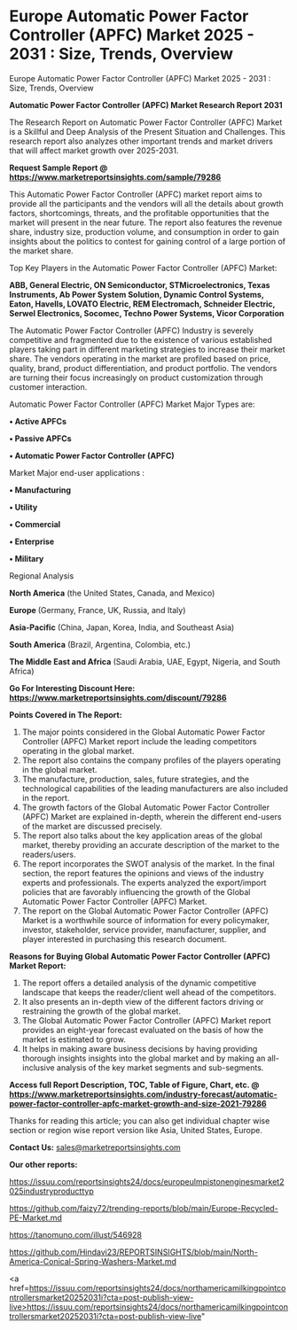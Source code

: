 # Europe Automatic Power Factor Controller (APFC) Market 2025 - 2031 : Size, Trends, Overview
Europe Automatic Power Factor Controller (APFC) Market 2025 - 2031 : Size, Trends, Overview

<strong>Automatic Power Factor Controller (APFC) Market Research Report 2031</strong>

The Research Report on Automatic Power Factor Controller (APFC) Market is a Skillful and Deep Analysis of the Present Situation and Challenges. This research report also analyzes other important trends and market drivers that will affect market growth over 2025-2031.

<strong>Request Sample Report @ <a href=https://www.marketreportsinsights.com/sample/79286>https://www.marketreportsinsights.com/sample/79286</a></strong>

This Automatic Power Factor Controller (APFC) market report aims to provide all the participants and the vendors will all the details about growth factors, shortcomings, threats, and the profitable opportunities that the market will present in the near future. The report also features the revenue share, industry size, production volume, and consumption in order to gain insights about the politics to contest for gaining control of a large portion of the market share.

Top Key Players in the Automatic Power Factor Controller (APFC) Market:

<strong>ABB, General Electric, ON Semiconductor, STMicroelectronics, Texas Instruments, Ab Power System Solution, Dynamic Control Systems, Eaton, Havells, LOVATO Electric, REM Electromach, Schneider Electric, Serwel Electronics, Socomec, Techno Power Systems, Vicor Corporation</strong>

The Automatic Power Factor Controller (APFC) Industry is severely competitive and fragmented due to the existence of various established players taking part in different marketing strategies to increase their market share. The vendors operating in the market are profiled based on price, quality, brand, product differentiation, and product portfolio. The vendors are turning their focus increasingly on product customization through customer interaction.

Automatic Power Factor Controller (APFC) Market Major Types are:

<strong>• Active APFCs

• Passive APFCs

• Automatic Power Factor Controller (APFC)</strong>

Market Major end-user applications :

<strong>• Manufacturing

• Utility

• Commercial

• Enterprise

• Military</strong>

Regional Analysis

</u><strong><b>North America</b></strong> (the United States, Canada, and Mexico)

<strong><b>Europe </b></strong>(Germany, France, UK, Russia, and Italy)

<strong><b>Asia-Pacific</b></strong> (China, Japan, Korea, India, and Southeast Asia)

<strong><b>South America</b></strong> (Brazil, Argentina, Colombia, etc.)

<strong><b>The Middle East and Africa</b></strong> (Saudi Arabia, UAE, Egypt, Nigeria, and South Africa)

<strong>Go For Interesting Discount Here: <a href=https://www.marketreportsinsights.com/discount/79286>https://www.marketreportsinsights.com/discount/79286</a></strong>

<strong>Points Covered in The Report:</strong>
<ol>
  <li>The major points considered in the Global Automatic Power Factor Controller (APFC) Market report include the leading competitors operating in the global market.</li>
  <li>The report also contains the company profiles of the players operating in the global market.</li>
  <li>The manufacture, production, sales, future strategies, and the technological capabilities of the leading manufacturers are also included in the report.</li>
  <li>The growth factors of the Global Automatic Power Factor Controller (APFC) Market are explained in-depth, wherein the different end-users of the market are discussed precisely.</li>
  <li>The report also talks about the key application areas of the global market, thereby providing an accurate description of the market to the readers/users.</li>
  <li>The report incorporates the SWOT analysis of the market. In the final section, the report features the opinions and views of the industry experts and professionals. The experts analyzed the export/import policies that are favorably influencing the growth of the Global Automatic Power Factor Controller (APFC) Market.</li>
  <li>The report on the Global Automatic Power Factor Controller (APFC) Market is a worthwhile source of information for every policymaker, investor, stakeholder, service provider, manufacturer, supplier, and player interested in purchasing this research document.</li>
</ol>
<strong>Reasons for Buying Global Automatic Power Factor Controller (APFC) Market Report:</strong>

<ol>
  <li>The report offers a detailed analysis of the dynamic competitive landscape that keeps the reader/client well ahead of the competitors.</li>
  <li>It also presents an in-depth view of the different factors driving or restraining the growth of the global market.</li>
  <li>The Global Automatic Power Factor Controller (APFC) Market report provides an eight-year forecast evaluated on the basis of how the market is estimated to grow.</li>
  <li>It helps in making aware business decisions by having providing thorough insights insights into the global market and by making an all-inclusive analysis of the key market segments and sub-segments.</li>
</ol>
<strong>Access full Report Description, TOC, Table of Figure, Chart, etc. @ <a href=https://www.marketreportsinsights.com/industry-forecast/automatic-power-factor-controller-apfc-market-growth-and-size-2021-79286>https://www.marketreportsinsights.com/industry-forecast/automatic-power-factor-controller-apfc-market-growth-and-size-2021-79286</a></strong>


Thanks for reading this article; you can also get individual chapter wise section or region wise report version like Asia, United States, Europe.

<strong>Contact Us:</strong>
sales@marketreportsinsights.com

<strong>Our other reports:</strong>

<a href=https://issuu.com/reportsinsights24/docs/europeulmpistonenginesmarket2025industryproducttyp>https://issuu.com/reportsinsights24/docs/europeulmpistonenginesmarket2025industryproducttyp</a>

<a href=https://github.com/faizy72/trending-reports/blob/main/Europe-Recycled-PE-Market.md>https://github.com/faizy72/trending-reports/blob/main/Europe-Recycled-PE-Market.md</a>

<a href=https://tanomuno.com/illust/546928>https://tanomuno.com/illust/546928</a>

<a href=https://github.com/Hindavi23/REPORTSINSIGHTS/blob/main/North-America-Conical-Spring-Washers-Market.md>https://github.com/Hindavi23/REPORTSINSIGHTS/blob/main/North-America-Conical-Spring-Washers-Market.md</a>

<a href=https://issuu.com/reportsinsights24/docs/northamericamilkingpointcontrollersmarket20252031i?cta=post-publish-view-live>https://issuu.com/reportsinsights24/docs/northamericamilkingpointcontrollersmarket20252031i?cta=post-publish-view-live</a>"
